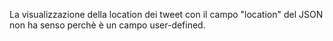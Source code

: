 La visualizzazione della location dei tweet con il campo "location" del JSON non ha senso perchè è un campo user-defined.